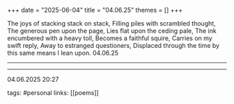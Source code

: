 +++
date = "2025-06-04"
title = "04.06.25"
themes = []
+++

The joys of stacking stack on stack,
Filling piles with scrambled thought,
The generous pen upon the page,
Lies flat upon the ceding pale,
The ink encumbered with a heavy toll,
Becomes a faithful squire,
Carries on my swift reply,
Away to estranged questioners,
Displaced through the time by this same means I lean upon.
04.06.25

---



---

04.06.2025 20:27

tags: #personal
links: [[poems]]
